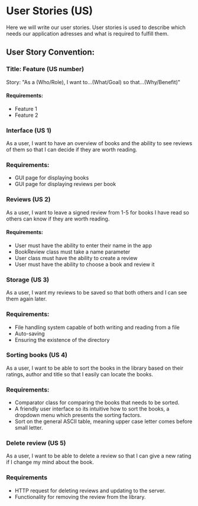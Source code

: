 # User Stories (US)
Here we will write our user stories. User stories is used to describe which needs our application adresses and what is required to fulfill them. 


## User Story Convention: 
### Title: Feature (US number)
Story: "As a (Who/Role), I want to...(What/Goal) so that...(Why/Benefit)"

#### Requirements:
* Feature 1
* Feature 2

### Interface (US 1)
As a user, I want to have an overview of books and the ability to see reviews of them so that I can decide if they are worth reading.

### Requirements:
* GUI page for displaying books
* GUI page for displaying reviews per book

### Reviews (US 2)
As a user, I want to leave a signed review from 1-5 for books I have read so others can know if they are worth reading.

#### Requirements: 
*   User must have the ability to enter their name in the app
*   BookReview class must take a name parameter
*   User class must have the ability to create a review
*   User must have the ability to choose a book and review it

### Storage (US 3)
As a user, I want my reviews to be saved so that both others and I can see them again later.

### Requirements:
*   File handling system capable of both writing and reading from a file
*   Auto-saving
*   Ensuring the existence of the directory

### Sorting books (US 4)
As a user, I want to be able to sort the books in the library based on their ratings, author and title so that I easily can locate the books.

### Requirements:
*   Comparator class for comparing the books that needs to be sorted. 
*   A friendly user interface so its intuitive how to sort the books, a dropdown menu which presents the sorting factors.
*   Sort on the general ASCII table, meaning upper case letter comes before small letter. 

### Delete review (US 5)
As a user, I want to be able to delete a review so that I can give a new rating if I change my mind about the book.

### Requirements
*   HTTP request for deleting reviews and updating to the server.
*   Functionality for removing the review from the library. 